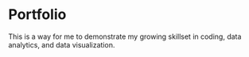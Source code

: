 # Portfolio
This is a way for me to demonstrate my growing skillset in coding, data analytics, and data visualization.
